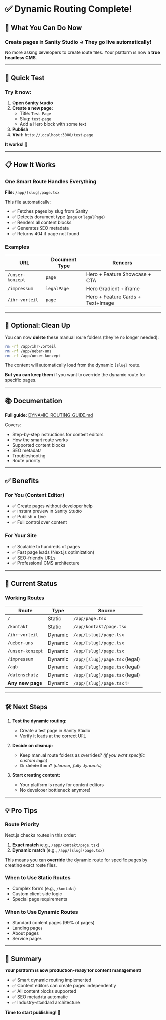 # ✅ Dynamic Routing Complete!

## 🎉 What You Can Do Now

### **Create pages in Sanity Studio → They go live automatically!**

No more asking developers to create route files. Your platform is now a **true headless CMS**.

---

## 🚀 Quick Test

### Try it now:

1. **Open Sanity Studio**
2. **Create a new page:**
   - Title: `Test Page`
   - Slug: `test-page`
   - Add a Hero block with some text
3. **Publish**
4. **Visit:** `http://localhost:3000/test-page`

**It works!** 🎯

---

## 📋 How It Works

### One Smart Route Handles Everything

**File:** `/app/[slug]/page.tsx`

This file automatically:
- ✅ Fetches pages by slug from Sanity
- ✅ Detects document type (`page` or `legalPage`)
- ✅ Renders all content blocks
- ✅ Generates SEO metadata
- ✅ Returns 404 if page not found

### Examples

| URL | Document Type | Renders |
|-----|---------------|---------|
| `/unser-konzept` | `page` | Hero + Feature Showcase + CTA |
| `/impressum` | `legalPage` | Hero Gradient + iframe |
| `/ihr-vorteil` | `page` | Hero + Feature Cards + Text+Image |

---

## 🧹 Optional: Clean Up

You can now **delete** these manual route folders (they're no longer needed):

```bash
rm -rf /app/ihr-vorteil
rm -rf /app/ueber-uns
rm -rf /app/unser-konzept
```

The content will automatically load from the dynamic `[slug]` route.

**But you can keep them** if you want to override the dynamic route for specific pages.

---

## 📚 Documentation

**Full guide:** [DYNAMIC_ROUTING_GUIDE.md](./DYNAMIC_ROUTING_GUIDE.md)

Covers:
- Step-by-step instructions for content editors
- How the smart route works
- Supported content blocks
- SEO metadata
- Troubleshooting
- Route priority

---

## ✅ Benefits

### For You (Content Editor)
- ✅ Create pages without developer help
- ✅ Instant preview in Sanity Studio
- ✅ Publish = Live
- ✅ Full control over content

### For Your Site
- ✅ Scalable to hundreds of pages
- ✅ Fast page loads (Next.js optimization)
- ✅ SEO-friendly URLs
- ✅ Professional CMS architecture

---

## 🎯 Current Status

### Working Routes

| Route | Type | Source |
|-------|------|--------|
| `/` | Static | `/app/page.tsx` |
| `/kontakt` | Static | `/app/kontakt/page.tsx` |
| `/ihr-vorteil` | Dynamic | `/app/[slug]/page.tsx` |
| `/ueber-uns` | Dynamic | `/app/[slug]/page.tsx` |
| `/unser-konzept` | Dynamic | `/app/[slug]/page.tsx` |
| `/impressum` | Dynamic | `/app/[slug]/page.tsx` (legal) |
| `/agb` | Dynamic | `/app/[slug]/page.tsx` (legal) |
| `/datenschutz` | Dynamic | `/app/[slug]/page.tsx` (legal) |
| **Any new page** | Dynamic | `/app/[slug]/page.tsx` ✨ |

---

## 🛠️ Next Steps

1. **Test the dynamic routing:**
   - Create a test page in Sanity Studio
   - Verify it loads at the correct URL

2. **Decide on cleanup:**
   - Keep manual route folders as overrides? *(if you want specific custom logic)*
   - Or delete them? *(cleaner, fully dynamic)*

3. **Start creating content:**
   - Your platform is ready for content editors
   - No developer bottleneck anymore!

---

## 💡 Pro Tips

### Route Priority
Next.js checks routes in this order:
1. **Exact match** (e.g., `/app/kontakt/page.tsx`)
2. **Dynamic match** (e.g., `/app/[slug]/page.tsx`)

This means you can **override** the dynamic route for specific pages by creating exact route files.

### When to Use Static Routes
- Complex forms (e.g., `/kontakt`)
- Custom client-side logic
- Special page requirements

### When to Use Dynamic Routes
- Standard content pages (99% of pages)
- Landing pages
- About pages
- Service pages

---

## 🎉 Summary

**Your platform is now production-ready for content management!**

- ✅ Smart dynamic routing implemented
- ✅ Content editors can create pages independently
- ✅ All content blocks supported
- ✅ SEO metadata automatic
- ✅ Industry-standard architecture

**Time to start publishing! 🚀**



